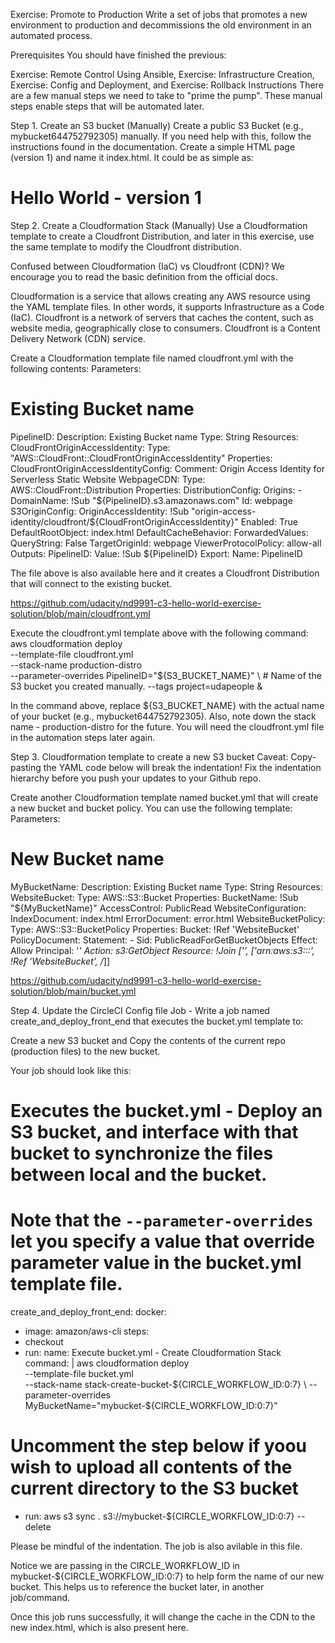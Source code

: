 Exercise: Promote to Production
Write a set of jobs that promotes a new environment to production and decommissions the old environment in an automated process.

Prerequisites
You should have finished the previous:

Exercise: Remote Control Using Ansible,
Exercise: Infrastructure Creation,
Exercise: Config and Deployment, and
Exercise: Rollback
Instructions
There are a few manual steps we need to take to "prime the pump". These manual steps enable steps that will be automated later.

Step 1. Create an S3 bucket (Manually)
Create a public S3 Bucket (e.g., mybucket644752792305) manually. If you need help with this, follow the instructions found in the documentation.
Create a simple HTML page (version 1) and name it index.html. It could be as simple as:

<!DOCTYPE html>
<html>
  <head>
      <title>Version 1</title>
  </head>

  <body>
      <h1>Hello World - version 1</h1>
  </body>
</html>

Step 2. Create a Cloudformation Stack (Manually)
Use a Cloudformation template to create a Cloudfront Distribution, and later in this exercise, use the same template to modify the Cloudfront distribution.

Confused between Cloudformation (IaC) vs Cloudfront (CDN)? We encourage you to read the basic definition from the official docs.

Cloudformation is a service that allows creating any AWS resource using the YAML template files. In other words, it supports Infrastructure as a Code (IaC). Cloudfront is a network of servers that caches the content, such as website media, geographically close to consumers. Cloudfront is a Content Delivery Network (CDN) service.

Create a Cloudformation template file named cloudfront.yml with the following contents:
Parameters:
# Existing Bucket name
PipelineID:
  Description: Existing Bucket name
  Type: String
Resources:
    CloudFrontOriginAccessIdentity:
      Type: "AWS::CloudFront::CloudFrontOriginAccessIdentity"
      Properties:
        CloudFrontOriginAccessIdentityConfig:
          Comment: Origin Access Identity for Serverless Static Website
    WebpageCDN:
      Type: AWS::CloudFront::Distribution
      Properties:
        DistributionConfig:
          Origins:
            - DomainName: !Sub "${PipelineID}.s3.amazonaws.com"
              Id: webpage
              S3OriginConfig:
                OriginAccessIdentity: !Sub "origin-access-identity/cloudfront/${CloudFrontOriginAccessIdentity}"
          Enabled: True
          DefaultRootObject: index.html
          DefaultCacheBehavior:
            ForwardedValues:
              QueryString: False
            TargetOriginId: webpage
            ViewerProtocolPolicy: allow-all
  Outputs:
    PipelineID:
      Value: !Sub ${PipelineID}
      Export:
        Name: PipelineID


The file above is also available here and it creates a Cloudfront Distribution that will connect to the existing bucket.

https://github.com/udacity/nd9991-c3-hello-world-exercise-solution/blob/main/cloudfront.yml

Execute the cloudfront.yml template above with the following command:
aws cloudformation deploy \
--template-file cloudfront.yml \
--stack-name production-distro \
--parameter-overrides PipelineID="${S3_BUCKET_NAME}" \ # Name of the S3 bucket you created manually.
--tags project=udapeople &

In the command above, replace ${S3_BUCKET_NAME} with the actual name of your bucket (e.g., mybucket644752792305). Also, note down the stack name - production-distro for the future. You will need the cloudfront.yml file in the automation steps later again.

Step 3. Cloudformation template to create a new S3 bucket
Caveat: Copy-pasting the YAML code below will break the indentation! Fix the indentation hierarchy before you push your updates to your Github repo.

Create another Cloudformation template named bucket.yml that will create a new bucket and bucket policy. You can use the following template:
Parameters:
# New Bucket name
MyBucketName:
  Description: Existing Bucket name
  Type: String
Resources:
WebsiteBucket:
  Type: AWS::S3::Bucket
  Properties:
    BucketName: !Sub "${MyBucketName}"
    AccessControl: PublicRead
    WebsiteConfiguration:
      IndexDocument: index.html
      ErrorDocument: error.html
WebsiteBucketPolicy:
  Type: AWS::S3::BucketPolicy
  Properties:
    Bucket: !Ref 'WebsiteBucket'
    PolicyDocument:
      Statement:
      - Sid: PublicReadForGetBucketObjects
        Effect: Allow
        Principal: '*'
        Action: s3:GetObject
        Resource: !Join ['', ['arn:aws:s3:::', !Ref 'WebsiteBucket', /*]]


https://github.com/udacity/nd9991-c3-hello-world-exercise-solution/blob/main/bucket.yml


Step 4. Update the CircleCI Config file
Job - Write a job named create_and_deploy_front_end that executes the bucket.yml template to:

Create a new S3 bucket and
Copy the contents of the current repo (production files) to the new bucket.

Your job should look like this:

# Executes the bucket.yml - Deploy an S3 bucket, and interface with that bucket to synchronize the files between local and the bucket.
# Note that the `--parameter-overrides` let you specify a value that override parameter value in the bucket.yml template file.
create_and_deploy_front_end:
docker:
 - image: amazon/aws-cli
steps:
 - checkout
 - run:
     name: Execute bucket.yml - Create Cloudformation Stack
     command: |
       aws cloudformation deploy \
       --template-file bucket.yml \
       --stack-name stack-create-bucket-${CIRCLE_WORKFLOW_ID:0:7} \
       --parameter-overrides MyBucketName="mybucket-${CIRCLE_WORKFLOW_ID:0:7}"
 # Uncomment the step below if yoou wish to upload all contents of the current directory to the S3 bucket
  - run: aws s3 sync . s3://mybucket-${CIRCLE_WORKFLOW_ID:0:7} --delete


  Please be mindful of the indentation. The job is also avilable in this file.

Notice we are passing in the CIRCLE_WORKFLOW_ID in mybucket-${CIRCLE_WORKFLOW_ID:0:7} to help form the name of our new bucket. This helps us to reference the bucket later, in another job/command.

Once this job runs successfully, it will change the cache in the CDN to the new index.html, which is also present here.